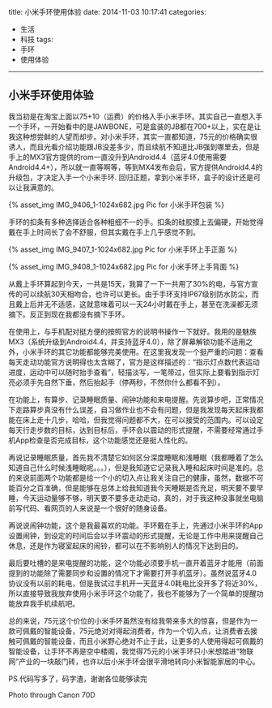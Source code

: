 title: 小米手环使用体验
date: 2014-11-03 10:17:41
categories: 
- 生活
- 科技
tags:
- 手环
- 使用体验
---

## 小米手环使用体验

我当初是在淘宝上面以75+10（运费）的价格入手小米手环。其实自己一直想入手一个手环，一开始看中的是JAWBONE，可是盒装的JB都在700+以上，实在是让我这种想尝鲜的人望而却步。对小米手环，其实一直都知道，75元的价格确实很诱人，而且光看介绍功能跟JB没差多少，而且续航不知道比JB强到哪里去，但是手上的MX3官方提供的rom一直没升到Android4.4（蓝牙4.0使用需要Android4.4+），所以就一直等啊等，等到MX4发布会后，官方提供Android4.4的升级包，才决定入手一个小米手环. 回归正题，拿到小米手环，盒子的设计还是可以让我满意的。

{% asset_img IMG_9406_1-1024x682.jpg Pic for 小米手环包装 %}

手环的扣条有多种选择适合各种粗细不一的手。扣条的硅胶摸上去偏硬，开始觉得戴在手上时间长了会不舒服，但其实戴在手上几乎感觉不到。

{% asset_img IMG_9407_1-1024x682.jpg Pic for 小米手环上手正面 %}

{% asset_img IMG_9408_1-1024x682.jpg Pic for 小米手环上手背面 %}

从戴上手环算起到今天，一共是15天，我算了一下一共用了30%的电，与官方宣传的可以续航30天相吻合，也许可以更长。由于手环支持IP67级别防水防尘，而且戴上后并无不适感，这就意味着可以一天24小时戴在手上，甚至在洗澡都无须摘下。反正到现在我都没有摘下手环。

在使用上，与手机配对挺方便的按照官方的说明书操作一下就好。我用的是魅族MX3（系统升级到Android4.4，并支持蓝牙4.0），除了屏幕解锁功能不适用之外，小米手环的其它功能都能够完美使用。在这里我发现一个挺严重的问题：查看每天走动功能官方说明得也太含糊了，官方是这样描述的：“指示灯点数代表运动进度，运动中可以随时抬手查看”，轻描淡写，一笔带过，但实际上要看到指示灯亮必须手先自然下垂，然后抬起手（停两秒，不然你什么都看不到）。

在功能上，有算步、记录睡眠质量、闹钟功能和来电提醒。先说算步吧，正常情况下走路算步真没有什么误差，自习做作业也不会有问题，但是我发现每天起床我都能在床上走十几步，哈哈，但我觉得问题都不大，在可以接受的范围内。可以设定每天行走步数的目标，达到目标后，手环会以震动的形式提醒，不需要经常通过手机App检查是否完成目标，这个功能感觉还是挺人性化的。

再说记录睡眠质量，首先我不清楚它如何区分深度睡眠和浅睡眠（我都睡着了怎么知道自己什么时候浅睡眠呢。。。），但是我知道它记录我入睡和起床时间是准的。总的来说前面两个功能都是给一个小的切入点让我关注自己的健康，虽然，数据不可能百分之百准确，但是能够在总体上给我知道我今天睡眠是否充足，明天要不要早睡，今天运动量够不够，明天要不要多走动走动，真的，对于我这种没事就坐电脑前写代码、看网页的人来说是一个很好的随身设备。

再说说闹钟功能，这个是我最喜欢的功能。手环戴在手上，先通过小米手环的App设置闹钟，到设定的时间后会以手环震动的形式提醒，无论是工作中用来提醒自己休息，还是作为寝室起床的闹铃，都可以在不影响别人的情况下达到目的。

最后要吐槽的是来电提醒的功能，这个功能必须要手机一直开着蓝牙才能用（前面提到的功能除了需要同步和设置的情况下才需要打开手机蓝牙）。虽然说蓝牙4.0协议没有以前的耗电，但是我试过手机开一天蓝牙4.0耗电比没开多了将近30%，所以直接导致我放弃使用小米手环这个功能了，我也不能够为了一个简单的提醒功能放弃我手机续航吧。

总的来说，75元这个价位的小米手环虽然没有给我带来多大的惊喜，但是作为一款可佩戴的智能设备，75元绝对对得起消费者，作为一个切入点，让消费者去接触可佩戴的智能设备，而且小米野心绝对不止于此，让更多的人使用得起可佩戴的智能设备，让手环不再是空中楼阁，我觉得75元的小米手环只小米想踏进“物联网”产业的一块敲门砖，也许以后小米手环会很平滑地转向小米智能家居的中心。

PS.代码写多了，码字渣，谢谢各位能够读完

Photo through Canon 70D